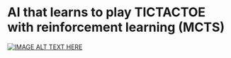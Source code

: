 # AI that learns to play TICTACTOE with reinforcement learning (MCTS)
[![IMAGE ALT TEXT HERE](https://img.youtube.com/vi/-GRls60yRsQ/0.jpg)](https://www.youtube.com/watch?v=-GRls60yRsQ&list=PLLfIBXQeu3aanwI5pYz6QyzYtnBEgcsZ8)
